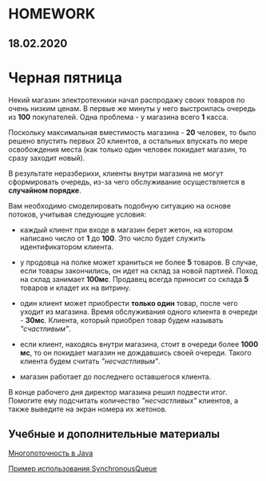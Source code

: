 # HOMEWORK

## 18.02.2020

# __Черная пятница__

Некий магазин электротехники начал распродажу своих товаров по очень низким ценам.
В первые же минуты у него выстроилась очередь из __100__ покупателей.
Одна проблема - у магазина всего __1__ касса.

Поскольку максимальная вместимость магазина - __20__ человек, то было решено впустить первых 20 клиентов, а остальных впускать по мере освобождения места (как только один человек покидает магазин, то сразу заходит новый).

В результате неразберихи, клиенты внутри магазина не могут сформировать очередь, из-за чего обслуживание осуществляется в __случайном порядке__.

Вам необходимо смоделировать подобную ситуацию на основе потоков, учитывая следующие условия:

- каждый клиент при входе в магазин берет жетон, на котором написано число от __1__ до __100__. Это число будет служить идентификатором клиента.

- у продовца на полке может храниться не более __5__ товаров. В случае, если товары закончились, он идет на склад за новой партией.
Поход на склад занимает __100мс__. Продавец всегда приносит со склада __5__ товаров и кладет их на витрину.

- один клиент может приобрести __только один__ товар, после чего уходит из магазина. Время обслуживания одного клиента в очереди - __30мс__. Клиента, который приобрел товар будем называть _"счастливым"_.

- если клиент, находясь внутри магазина, стоит в очереди более __1000 мс__, то он покидает магазин не дождавшись своей очереди. Такого клиента будем считать 
_"несчастливым"_.

- магазин работает до последнего оставшегося клиента.

В конце рабочего дня директор магазина решил подвести итог.
Помогите ему подсчитать количество _"несчастливых"_ клиентов, а также выведите на экран номера их жетонов.

## Учебные и дополнительные материалы

[Многопоточность в Java](https://habr.com/ru/post/164487/)

[Пример использования SynchronousQueue](https://javarush.ru/groups/posts/1133-primer-synchronousqueue-v-java---reshenie-zadachi-proizvoditeljh-potrebiteljh)
